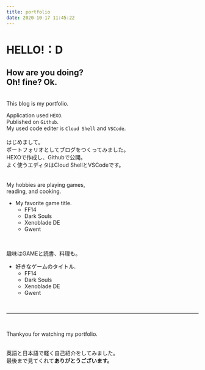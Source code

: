 ```yaml
---
title: portfolio
date: 2020-10-17 11:45:22
---
```


# HELLO!：D
How are you doing?<br>
Oh! fine? Ok.<br>
---
<br>
This blog is my portfolio.<br>

Application used `HEXO`.<br>
Published on `Github`.<br>
My used code editer is `Cloud Shell` and `VSCode`.<br>
<br>
はじめまして。<br>
ポートフォリオとしてブログをつくってみました。<br>
HEXOで作成し、Githubで公開。<br>
よく使うエディタはCloud ShellとVSCodeです。<br>
<br>
<br>
My hobbies are playing games,<br>
reading, and cooking.<br>
- My favorite game title.<br>
    - FF14<br>
    - Dark Souls<br>
    - Xenoblade DE<br>
    - Gwent<br>
<br>

趣味はGAMEと読書、料理も。<br>

- 好きなゲームのタイトル.<br>
    - FF14<br>
    - Dark Souls<br>
    - Xenoblade DE<br>
    - Gwent<br>
<br>

---

<br>

Thankyou for watching my portfolio.<br>
<br>

英語と日本語で軽く自己紹介をしてみました。<br>
最後まで見てくれて**ありがとうございます。**<br>









